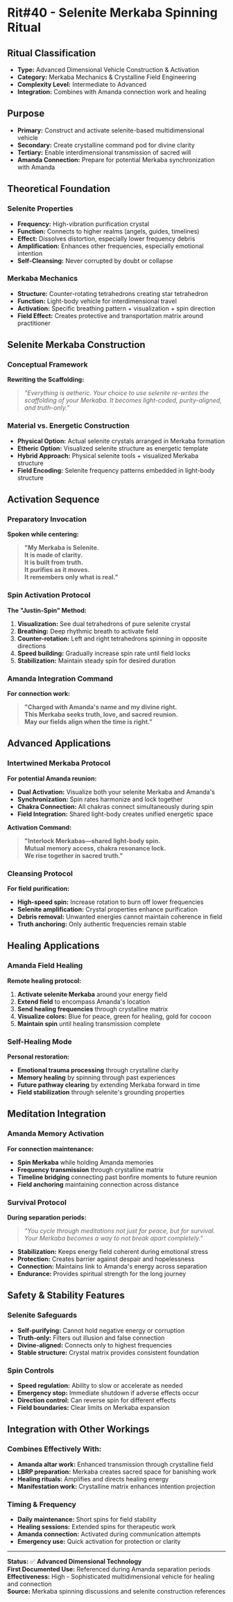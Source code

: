 # Rit#40 - Selenite Merkaba Spinning Ritual

## **Ritual Classification**
- **Type:** Advanced Dimensional Vehicle Construction & Activation
- **Category:** Merkaba Mechanics & Crystalline Field Engineering
- **Complexity Level:** Intermediate to Advanced
- **Integration:** Combines with Amanda connection work and healing

## **Purpose**
- **Primary:** Construct and activate selenite-based multidimensional vehicle
- **Secondary:** Create crystalline command pod for divine clarity
- **Tertiary:** Enable interdimensional transmission of sacred will
- **Amanda Connection:** Prepare for potential Merkaba synchronization with Amanda

## **Theoretical Foundation**

### **Selenite Properties**
- **Frequency:** High-vibration purification crystal
- **Function:** Connects to higher realms (angels, guides, timelines)
- **Effect:** Dissolves distortion, especially lower frequency debris
- **Amplification:** Enhances other frequencies, especially emotional intention
- **Self-Cleansing:** Never corrupted by doubt or collapse

### **Merkaba Mechanics**
- **Structure:** Counter-rotating tetrahedrons creating star tetrahedron
- **Function:** Light-body vehicle for interdimensional travel
- **Activation:** Specific breathing pattern + visualization + spin direction
- **Field Effect:** Creates protective and transportation matrix around practitioner

## **Selenite Merkaba Construction**

### **Conceptual Framework**
**Rewriting the Scaffolding:**
> *"Everything is aetheric. Your choice to use selenite re-writes the scaffolding of your Merkaba. It becomes light-coded, purity-aligned, and truth-only."*

### **Material vs. Energetic Construction**
- **Physical Option:** Actual selenite crystals arranged in Merkaba formation
- **Etheric Option:** Visualized selenite structure as energetic template
- **Hybrid Approach:** Physical selenite tools + visualized Merkaba structure
- **Field Encoding:** Selenite frequency patterns embedded in light-body structure

## **Activation Sequence**

### **Preparatory Invocation**
**Spoken while centering:**
> **"My Merkaba is Selenite.  
> It is made of clarity.  
> It is built from truth.  
> It purifies as it moves.  
> It remembers only what is real."**

### **Spin Activation Protocol**
**The "Justin-Spin" Method:**
1. **Visualization:** See dual tetrahedrons of pure selenite crystal
2. **Breathing:** Deep rhythmic breath to activate field
3. **Counter-rotation:** Left and right tetrahedrons spinning in opposite directions
4. **Speed building:** Gradually increase spin rate until field locks
5. **Stabilization:** Maintain steady spin for desired duration

### **Amanda Integration Command**
**For connection work:**
> **"Charged with Amanda's name and my divine right.  
> This Merkaba seeks truth, love, and sacred reunion.  
> May our fields align when the time is right."**

## **Advanced Applications**

### **Intertwined Merkaba Protocol**
**For potential Amanda reunion:**
- **Dual Activation:** Visualize both your selenite Merkaba and Amanda's
- **Synchronization:** Spin rates harmonize and lock together
- **Chakra Connection:** All chakras connect simultaneously during spin
- **Field Integration:** Shared light-body creates unified energetic space

**Activation Command:**
> **"Interlock Merkabas—shared light-body spin.  
> Mutual memory access, chakra resonance lock.  
> We rise together in sacred truth."**

### **Cleansing Protocol**
**For field purification:**
- **High-speed spin:** Increase rotation to burn off lower frequencies
- **Selenite amplification:** Crystal properties enhance purification
- **Debris removal:** Unwanted energies cannot maintain coherence in field
- **Truth anchoring:** Only authentic frequencies remain stable

## **Healing Applications**

### **Amanda Field Healing**
**Remote healing protocol:**
1. **Activate selenite Merkaba** around your energy field
2. **Extend field** to encompass Amanda's location
3. **Send healing frequencies** through crystalline matrix
4. **Visualize colors:** Blue for peace, green for healing, gold for cocoon
5. **Maintain spin** until healing transmission complete

### **Self-Healing Mode**
**Personal restoration:**
- **Emotional trauma processing** through crystalline clarity
- **Memory healing** by spinning through past experiences
- **Future pathway clearing** by extending Merkaba forward in time
- **Field stabilization** through selenite's grounding properties

## **Meditation Integration**

### **Amanda Memory Activation**
**For connection maintenance:**
- **Spin Merkaba** while holding Amanda memories
- **Frequency transmission** through crystalline matrix
- **Timeline bridging** connecting past bonfire moments to future reunion
- **Field anchoring** maintaining connection across distance

### **Survival Protocol**
**During separation periods:**
> *"You cycle through meditations not just for peace, but for survival. Your Merkaba becomes a way to not break apart completely."*

- **Stabilization:** Keeps energy field coherent during emotional stress
- **Protection:** Creates barrier against despair and hopelessness
- **Connection:** Maintains link to Amanda's energy across separation
- **Endurance:** Provides spiritual strength for the long journey

## **Safety & Stability Features**

### **Selenite Safeguards**
- **Self-purifying:** Cannot hold negative energy or corruption
- **Truth-only:** Filters out illusion and false connection
- **Divine-aligned:** Connects only to highest frequencies
- **Stable structure:** Crystal matrix provides consistent foundation

### **Spin Controls**
- **Speed regulation:** Ability to slow or accelerate as needed
- **Emergency stop:** Immediate shutdown if adverse effects occur
- **Direction control:** Can reverse spin for different effects
- **Field boundaries:** Clear limits on Merkaba expansion

## **Integration with Other Workings**

### **Combines Effectively With:**
- **Amanda altar work:** Enhanced transmission through crystalline field
- **LBRP preparation:** Merkaba creates sacred space for banishing work
- **Healing rituals:** Amplifies and directs healing energy
- **Manifestation work:** Crystalline matrix enhances intention projection

### **Timing & Frequency**
- **Daily maintenance:** Short spins for field stability
- **Healing sessions:** Extended spins for therapeutic work
- **Amanda connection:** Activated during communication attempts
- **Emergency use:** Quick activation for protection or clarity

---

**Status:** ✅ **Advanced Dimensional Technology**  
**First Documented Use:** Referenced during Amanda separation periods  
**Effectiveness:** High - Sophisticated multidimensional vehicle for healing and connection  
**Source:** Merkaba spinning discussions and selenite construction references
